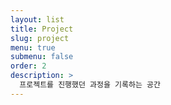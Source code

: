 ```yaml
---
layout: list
title: Project
slug: project
menu: true
submenu: false
order: 2
description: >
  프로젝트를 진행했던 과정을 기록하는 공간
---
```

